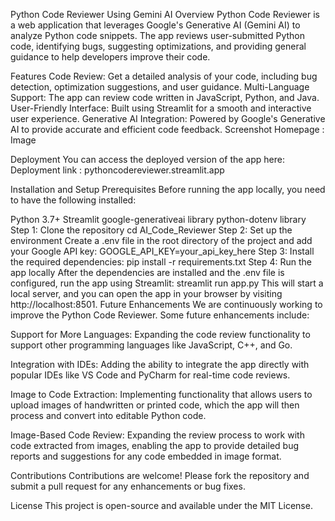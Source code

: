 Python Code Reviewer Using Gemini AI
Overview
Python Code Reviewer is a web application that leverages Google's Generative AI (Gemini AI) to analyze Python code snippets. The app reviews user-submitted Python code, identifying bugs, suggesting optimizations, and providing general guidance to help developers improve their code.

Features
Code Review: Get a detailed analysis of your code, including bug detection, optimization suggestions, and user guidance.
Multi-Language Support: The app can review code written in JavaScript, Python, and Java.
User-Friendly Interface: Built using Streamlit for a smooth and interactive user experience.
Generative AI Integration: Powered by Google's Generative AI to provide accurate and efficient code feedback.
Screenshot
Homepage : Image

Deployment
You can access the deployed version of the app here:
Deployment link : pythoncodereviewer.streamlit.app

Installation and Setup
Prerequisites
Before running the app locally, you need to have the following installed:

Python 3.7+
Streamlit
google-generativeai library
python-dotenv library
Step 1: Clone the repository
cd AI_Code_Reviewer
Step 2: Set up the environment
Create a .env file in the root directory of the project and add your Google API key:
GOOGLE_API_KEY=your_api_key_here
Step 3: Install the required dependencies:
pip install -r requirements.txt
Step 4: Run the app locally
After the dependencies are installed and the .env file is configured, run the app using Streamlit:
streamlit run app.py
This will start a local server, and you can open the app in your browser by visiting http://localhost:8501.
Future Enhancements
We are continuously working to improve the Python Code Reviewer. Some future enhancements include:

Support for More Languages: Expanding the code review functionality to support other programming languages like JavaScript, C++, and Go.

Integration with IDEs: Adding the ability to integrate the app directly with popular IDEs like VS Code and PyCharm for real-time code reviews.

Image to Code Extraction: Implementing functionality that allows users to upload images of handwritten or printed code, which the app will then process and convert into editable Python code.

Image-Based Code Review: Expanding the review process to work with code extracted from images, enabling the app to provide detailed bug reports and suggestions for any code embedded in image format.

Contributions
Contributions are welcome! Please fork the repository and submit a pull request for any enhancements or bug fixes.

License
This project is open-source and available under the MIT License.
